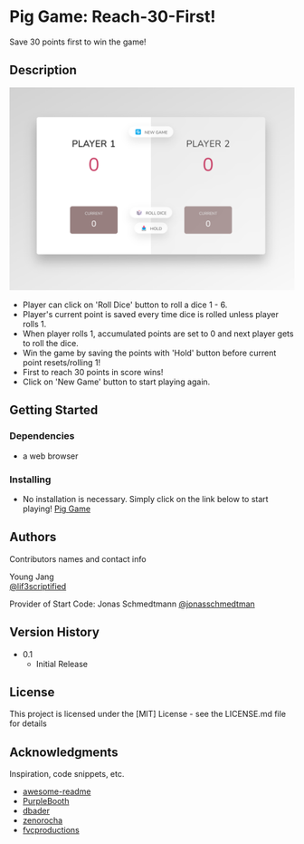 # Pig Game: Reach-30-First!

Save 30 points first to win the game!

## Description

![Game Image](./starter/screenshot.png)

* Player can click on 'Roll Dice' button to roll a dice 1 - 6. 
* Player's current point is saved every time dice is rolled unless player rolls 1.
* When player rolls 1, accumulated points are set to 0 and next player gets to roll the dice.
* Win the game by saving the points with 'Hold' button before current point resets/rolling 1! 
* First to reach 30 points in score wins!
* Click on 'New Game' button to start playing again.

## Getting Started

### Dependencies

* a web browser

### Installing

* No installation is necessary. Simply click on the link below to start playing!
[Pig Game](https://jyoungjoon.github.io/pig-game)

## Authors

Contributors names and contact info

Young Jang  
[@lif3scriptified](https://twitter.com/lif3scriptified)

Provider of Start Code: Jonas Schmedtmann
[@jonasschmedtman](https://twitter.com/jonasschmedtman)

## Version History

* 0.1
    * Initial Release

## License

This project is licensed under the [MIT] License - see the LICENSE.md file for details

## Acknowledgments

Inspiration, code snippets, etc.
* [awesome-readme](https://github.com/matiassingers/awesome-readme)
* [PurpleBooth](https://gist.github.com/PurpleBooth/109311bb0361f32d87a2)
* [dbader](https://github.com/dbader/readme-template)
* [zenorocha](https://gist.github.com/zenorocha/4526327)
* [fvcproductions](https://gist.github.com/fvcproductions/1bfc2d4aecb01a834b46)